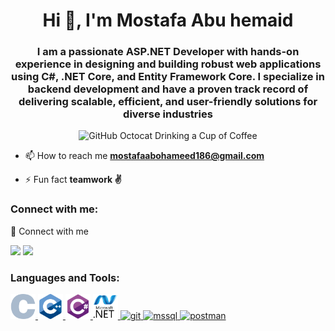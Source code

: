 <h1 align="center">Hi 👋, I'm Mostafa Abu hemaid</h1>
<h3 align="center">I am a passionate ASP.NET Developer with hands-on experience in designing and building robust web applications using C#, .NET Core, and Entity Framework Core. I specialize in backend development and have a proven track record of delivering scalable, efficient, and user-friendly solutions for diverse industries</h3>

<div align="center">
  <img src="https://scontent.fcai17-1.fna.fbcdn.net/v/t39.30808-6/347599260_1660759551004023_5965026716615886463_n.jpg?stp=dst-jpg_s960x960_tt6&_nc_cat=103&ccb=1-7&_nc_sid=2285d6&_nc_eui2=AeF5pVPZ6DjNS7E9WX3wDh8xl8OEqjIbMjiXw4SqMhsyOCdtY50llwhhd0S6p7Liw9CAnAiqEs09X5ZJ5EeCO0-N&_nc_ohc=jd5BIxVzYyMQ7kNvwGC4GQN&_nc_oc=AdkMjJT90D_7pKld522xjt8ItX-kLb6ZTwQIXjwqLdEAA8GuWm08LZ6UwfFX_EuX8ac&_nc_zt=23&_nc_ht=scontent.fcai17-1.fna&_nc_gid=BotJTq_N9hVLv9GK8iBQWg&oh=00_AfKUEE8zJ6_MFloJJPffGM5wB9nifd1f5tJzpz4pvzr-JQ&oe=68345A5A" alt="GitHub Octocat Drinking a Cup of Coffee" height="200">
</div>



- 📫 How to reach me **mostafaabohameed186@gmail.com**

- ⚡ Fun fact **teamwork ✌️**

<h3 align="left">Connect with me:</h3>
 📩 Connect with me
<p align="left">
    <a href="mostafaabohameed186@gmail.com" title="Gmail"><img src="https://img.shields.io/badge/gmail-%23F05033.svg?style=for-the-badge&logo=gmail&logoColor=white"/></a>  
 <a href="https://www.linkedin.com/in/mostafa-abu-hemaid-9a2305266/" title="LinkedIn"><img style="text-align: center" src="https://img.shields.io/badge/linkedin-%230077B5.svg?style=for-the-badge&logo=linkedin&logoColor=white"/></a>  
</p>

<h3 align="left">Languages and Tools:</h3>
<p align="left"> <a href="https://www.cprogramming.com/" target="_blank" rel="noreferrer"> <img src="https://raw.githubusercontent.com/devicons/devicon/master/icons/c/c-original.svg" alt="c" width="40" height="40"/> </a> <a href="https://www.w3schools.com/cpp/" target="_blank" rel="noreferrer"> <img src="https://raw.githubusercontent.com/devicons/devicon/master/icons/cplusplus/cplusplus-original.svg" alt="cplusplus" width="40" height="40"/> </a> <a href="https://www.w3schools.com/cs/" target="_blank" rel="noreferrer"> <img src="https://raw.githubusercontent.com/devicons/devicon/master/icons/csharp/csharp-original.svg" alt="csharp" width="40" height="40"/> </a> <a href="https://dotnet.microsoft.com/" target="_blank" rel="noreferrer"> <img src="https://raw.githubusercontent.com/devicons/devicon/master/icons/dot-net/dot-net-original-wordmark.svg" alt="dotnet" width="40" height="40"/> </a> <a href="https://git-scm.com/" target="_blank" rel="noreferrer"> <img src="https://www.vectorlogo.zone/logos/git-scm/git-scm-icon.svg" alt="git" width="40" height="40"/> </a> <a href="https://www.microsoft.com/en-us/sql-server" target="_blank" rel="noreferrer"> <img src="https://www.svgrepo.com/show/303229/microsoft-sql-server-logo.svg" alt="mssql" width="40" height="40"/> </a> <a href="https://postman.com" target="_blank" rel="noreferrer"> <img src="https://www.vectorlogo.zone/logos/getpostman/getpostman-icon.svg" alt="postman" width="40" height="40"/> </a> </p>
